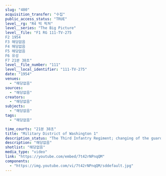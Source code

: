 ```yaml
---
slug: "400"
acquisition_transfer: "수집"
public_access_status: "TRUE"
level__rg: "R4 빅 픽쳐"
level__series: "The Big Picture"
level__file: "F1 RG 111-TV-275
F2 1954
F3 해당없음
F4 해당없음
F5 해당없음
F6 유성
F7 21분 38초"
level__file_number: "111"
level__local_identifier: "111-TV-275"
date: "1954"
venues: 
  - "해당없음"
sources: 
  - "해당없음"
creators: 
  - "해당없음"
subjects: 
  - "해당없음"
tags: 
  - "해당없음"

time_courts: "21분 38초"
title: "Military District of Washington 1"
description_status: "The Third Infantry Regiment; changing of the guard at the Tomb of the Unknowns; ceremonial color guards of Mount Vernon are interviewed. An alert of anti-aircraft defense units; tankers of the Third Infantry; and men a the 2nd Battalion move into positions."
description: "해당없음"
shotlist: "해당없음"
media_type: "video"
link: "https://youtube.com/embed/7t42rNPnqQM"
components: 
  - "https://img.youtube.com/vi/7t42rNPnqQM/sddefault.jpg"
---
```

